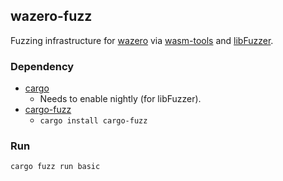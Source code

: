 ## wazero-fuzz

Fuzzing infrastructure for [wazero](https://github.com/tetratelabs/wazero) via [wasm-tools](https://github.com/bytecodealliance/wasm-tools)
and [libFuzzer](https://llvm.org/docs/LibFuzzer.html).

### Dependency

- [cargo](https://doc.rust-lang.org/cargo/getting-started/installation.html)
  - Needs to enable nightly (for libFuzzer).
- [cargo-fuzz](https://github.com/rust-fuzz/cargo-fuzz)
  - `cargo install cargo-fuzz`

### Run

```
cargo fuzz run basic
```
